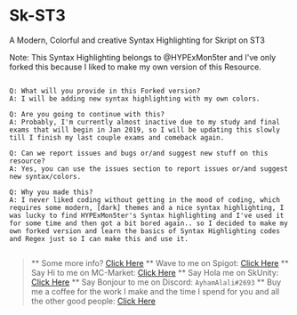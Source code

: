 # Sk-ST3
A Modern, Colorful and creative Syntax Highlighting for Skript on ST3

Note: This Syntax Highlighting belongs to @HYPExMon5ter and I've only forked this because I liked to make my own version of this Resource.

```

Q: What will you provide in this Forked version?
A: I will be adding new syntax highlighting with my own colors.

Q: Are you going to continue with this?
A: Probably, I'm currently almost inactive due to my study and final exams that will begin in Jan 2019, so I will be updating this slowly till I finish my last couple exams and comeback again.

Q: Can we report issues and bugs or/and suggest new stuff on this resource?
A: Yes, you can use the issues section to report issues or/and suggest new syntax/colors.

Q: Why you made this?
A: I never liked coding without getting in the mood of coding, which requires some modern, [dark] themes and a nice syntax highlighting, I was lucky to find HYPExMon5ter's Syntax highlighting and I've used it for some time and then got a bit bored again.. so I decided to make my own forked version and learn the basics of Syntax Highlighting codes and Regex just so I can make this and use it.


```


> ** Some more info? [Click Here](https://forums.skunity.com/resources/sk-st3-syntax-highlighting-open-source.710/) 
> ** Wave to me on Spigot: [Click Here](https://www.spigotmc.org/members/ayhamalali.101712/) 
> ** Say Hi to me on MC-Market: [Click Here](https://www.mc-market.org/members/46485/) 
> ** Say Hola me on SkUnity: [Click Here](https://forums.skunity.com/members/ayham-alali.35/) 
> ** Say Bonjour to me on Discord: `AyhamAlali#2693` 
> ** Buy me a coffee for the work I make and the time I spend for you and all the other good people: [Click Here](paypal.me/ayhamalali) 
